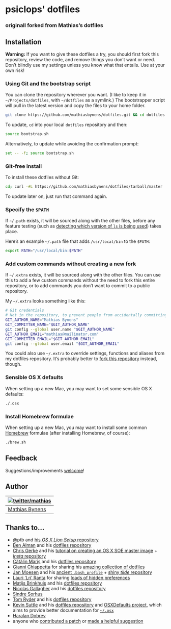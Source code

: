 # psiclops' dotfiles

### originall forked from Mathias’s dotfiles

## Installation

**Warning:** If you want to give these dotfiles a try, you should first fork this repository, review the code, and remove things you don’t want or need. Don’t blindly use my settings unless you know what that entails. Use at your own risk!

### Using Git and the bootstrap script

You can clone the repository wherever you want. (I like to keep it in `~/Projects/dotfiles`, with `~/dotfiles` as a symlink.) The bootstrapper script will pull in the latest version and copy the files to your home folder.

```bash
git clone https://github.com/mathiasbynens/dotfiles.git && cd dotfiles && source bootstrap.sh
```

To update, `cd` into your local `dotfiles` repository and then:

```bash
source bootstrap.sh
```

Alternatively, to update while avoiding the confirmation prompt:

```bash
set -- -f; source bootstrap.sh
```

### Git-free install

To install these dotfiles without Git:

```bash
cd; curl -#L https://github.com/mathiasbynens/dotfiles/tarball/master | tar -xzv --strip-components 1 --exclude={README.md,bootstrap.sh,LICENSE-MIT.txt}
```

To update later on, just run that command again.

### Specify the `$PATH`

If `~/.path` exists, it will be sourced along with the other files, before any feature testing (such as [detecting which version of `ls` is being used](https://github.com/mathiasbynens/dotfiles/blob/aff769fd75225d8f2e481185a71d5e05b76002dc/.aliases#L21-26)) takes place.

Here’s an example `~/.path` file that adds `/usr/local/bin` to the `$PATH`:

```bash
export PATH="/usr/local/bin:$PATH"
```

### Add custom commands without creating a new fork

If `~/.extra` exists, it will be sourced along with the other files. You can use this to add a few custom commands without the need to fork this entire repository, or to add commands you don’t want to commit to a public repository.

My `~/.extra` looks something like this:

```bash
# Git credentials
# Not in the repository, to prevent people from accidentally committing under my name
GIT_AUTHOR_NAME="Mathias Bynens"
GIT_COMMITTER_NAME="$GIT_AUTHOR_NAME"
git config --global user.name "$GIT_AUTHOR_NAME"
GIT_AUTHOR_EMAIL="mathias@mailinator.com"
GIT_COMMITTER_EMAIL="$GIT_AUTHOR_EMAIL"
git config --global user.email "$GIT_AUTHOR_EMAIL"
```

You could also use `~/.extra` to override settings, functions and aliases from my dotfiles repository. It’s probably better to [fork this repository](https://github.com/mathiasbynens/dotfiles/fork) instead, though.

### Sensible OS X defaults

When setting up a new Mac, you may want to set some sensible OS X defaults:

```bash
./.osx
```

### Install Homebrew formulae

When setting up a new Mac, you may want to install some common [Homebrew](http://brew.sh/) formulae (after installing Homebrew, of course):

```bash
./brew.sh
```

## Feedback

Suggestions/improvements
[welcome](https://github.com/mathiasbynens/dotfiles/issues)!

## Author

| [![twitter/mathias](http://gravatar.com/avatar/24e08a9ea84deb17ae121074d0f17125?s=70)](http://twitter.com/mathias "Follow @mathias on Twitter") |
|---|
| [Mathias Bynens](https://mathiasbynens.be/) |

## Thanks to…

* @ptb and [his _OS X Lion Setup_ repository](https://github.com/ptb/Mac-OS-X-Lion-Setup)
* [Ben Alman](http://benalman.com/) and his [dotfiles repository](https://github.com/cowboy/dotfiles)
* [Chris Gerke](http://www.randomsquared.com/) and his [tutorial on creating an OS X SOE master image](http://chris-gerke.blogspot.com/2012/04/mac-osx-soe-master-image-day-7.html) + [_Insta_ repository](https://github.com/cgerke/Insta)
* [Cătălin Mariș](https://github.com/alrra) and his [dotfiles repository](https://github.com/alrra/dotfiles)
* [Gianni Chiappetta](http://gf3.ca/) for sharing his [amazing collection of dotfiles](https://github.com/gf3/dotfiles)
* [Jan Moesen](http://jan.moesen.nu/) and his [ancient `.bash_profile`](https://gist.github.com/1156154) + [shiny _tilde_ repository](https://github.com/janmoesen/tilde)
* [Lauri ‘Lri’ Ranta](http://lri.me/) for sharing [loads of hidden preferences](http://osxnotes.net/defaults.html)
* [Matijs Brinkhuis](http://hotfusion.nl/) and his [dotfiles repository](https://github.com/matijs/dotfiles)
* [Nicolas Gallagher](http://nicolasgallagher.com/) and his [dotfiles repository](https://github.com/necolas/dotfiles)
* [Sindre Sorhus](http://sindresorhus.com/)
* [Tom Ryder](http://blog.sanctum.geek.nz/) and his [dotfiles repository](https://github.com/tejr/dotfiles)
* [Kevin Suttle](http://kevinsuttle.com/) and his [dotfiles repository](https://github.com/kevinSuttle/dotfiles) and [OSXDefaults project](https://github.com/kevinSuttle/OSXDefaults), which aims to provide better documentation for [`~/.osx`](https://mths.be/osx)
* [Haralan Dobrev](http://hkdobrev.com/)
* anyone who [contributed a patch](https://github.com/mathiasbynens/dotfiles/contributors) or [made a helpful suggestion](https://github.com/mathiasbynens/dotfiles/issues)
